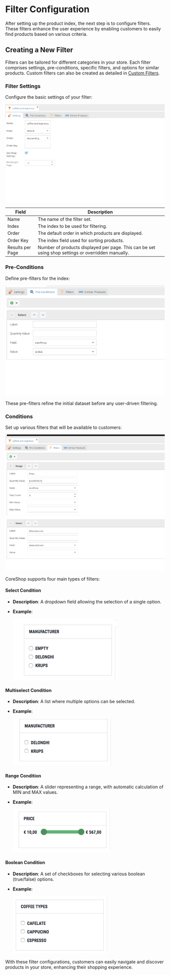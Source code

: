 # Filter Configuration

After setting up the product index, the next step is to configure filters. These filters enhance the user experience by
enabling customers to easily find products based on various criteria.

## Creating a New Filter

Filters can be tailored for different categories in your store. Each filter comprises settings, pre-conditions, specific
filters, and options for similar products. Custom filters can also be created as detailed
in [Custom Filters](01_Custom_Filter.md).

### Filter Settings

Configure the basic settings of your filter:

![Filter Settings](./img/filter-settings.png)

| Field            | Description                                                                                        |
|------------------|----------------------------------------------------------------------------------------------------|
| Name             | The name of the filter set.                                                                        |
| Index            | The index to be used for filtering.                                                                |
| Order            | The default order in which products are displayed.                                                 |
| Order Key        | The index field used for sorting products.                                                         |
| Results per Page | Number of products displayed per page. This can be set using shop settings or overridden manually. |

### Pre-Conditions

Define pre-filters for the index:

![Filter Pre-Conditions](./img/filter-preconditions.png)

These pre-filters refine the initial dataset before any user-driven filtering.

### Conditions

Set up various filters that will be available to customers:

![Filter Conditions](./img/filter-conditions.png)

CoreShop supports four main types of filters:

#### Select Condition

- **Description**: A dropdown field allowing the selection of a single option.
- **Example**:

  ![Filter Condition Select](./img/filter-condition-select.png)

#### Multiselect Condition

- **Description**: A list where multiple options can be selected.
- **Example**:

  ![Filter Condition Multiselect](./img/filter-condition-multiselect.png)

#### Range Condition

- **Description**: A slider representing a range, with automatic calculation of MIN and MAX values.
- **Example**:

  ![Filter Condition Range](./img/filter-condition-range.png)

#### Boolean Condition

- **Description**: A set of checkboxes for selecting various boolean (true/false) options.
- **Example**:

  ![Filter Condition Boolean](./img/filter-condition-boolean.png)

With these filter configurations, customers can easily navigate and discover products in your store, enhancing their
shopping experience.

